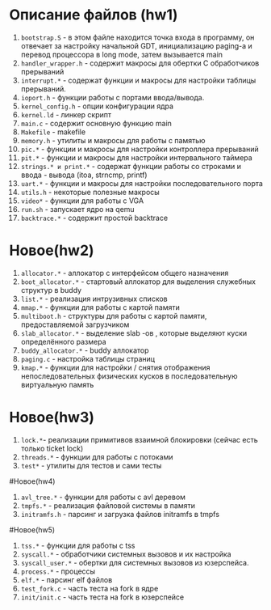 # Описание файлов (hw1)
1. `bootstrap.S` -  в этом файле находится точка входа в программу, он
        отвечает за настройку начальной GDT, инициализацию paging-а  и перевод процессора в long mode, затем вызывается main 
2. `handler_wrapper.h` - содержит макросы для обертки C обработчиков прерываний
3. `interrupt.*` - содержат функции и макросы для настройки таблицы прерываний. 
4. `ioport.h` - функции работы с портами ввода/вывода.
5. `kernel_config.h` - опции конфигурации ядра
6. `kernel.ld` - линкер скрипт
7. `main.c` - содержит основную функцию main
8. `Makefile` - makefile
9. `memory.h` - утилиты и макросы для работы с памятью
10. `pic.*` - функции и макросы для настройки контроллера прерываний
11. `pit.*` - функции и макросы для настройки интервального таймера
12. `strings.* и print.*` - содержат функции работы со строками и ввода - вывода (itoa, strncmp, printf)
13. `uart.*` - функции и макросы для настройки последовательного порта
14. `utils.h` - некоторые полезные макросы
15. `video*` - функции для работы с VGA
16. `run.sh` - запускает ядро на qemu
17. `backtrace.*` - содержит простой backtrace

# Новое(hw2)

1. `allocator.*` - аллокатор с интерфейсом общего назначения
2. `boot_allocator.*` - стартовый аллокатор для выделения служебных структур в buddy 
3. `list.*` - реализация интрузивных списков
4. `mmap.*` - функции для работы с картой памяти
5. `multiboot.h` - структуры для работы с картой памяти, предоставляемой загрузчиком
6. `slab_allocator.*` - выделение slab -ов , которые выделяют куски определённого размера
7. `buddy_allocator.*` - buddy аллокатор
8. `paging.c` - настройка таблицы страниц
9. `kmap.*` - функции для настройки / снятия отображения непоследовательных физических кусков в последовательную виртуальную память

# Новое(hw3)

1. `lock.*`- реализации примитивов взаимной блокировки (сейчас есть только ticket lock)
2. `threads.*` - функции для работы с потоками
3. `test*` - утилиты для тестов и сами тесты

#Новое(hw4)

1. `avl_tree.*` - функции для работы с avl деревом
2. `tmpfs.*` - реализация файловой системы в памяти
3. `initramfs.h` - парсинг и загрузка файлов initramfs в tmpfs

#Новое(hw5)
1. `tss.*` - функции для работы с tss
2. `syscall.*` - обработчики системных вызовов и их настройка
3. `syscall_user.*` - обертки для системных вызовов из юзерспейса.
4. `process.*` - процессы 
5. `elf.*` - парсинг elf файлов
6. `test_fork.c` - часть теста на fork в ядре
7. `init/init.c` - часть теста на fork в юзерспейсе




